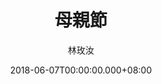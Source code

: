 ---
issue: 278
title: 母親節
author: 林玫汝
date: 2018-06-07T00:00:00.000+08:00
topic: 生活
difficulty: 1
wikidata: Q98095699
wikidata_link: https://www.wikidata.org/wiki/Q98095699
---